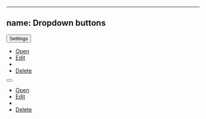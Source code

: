
---
name: Dropdown buttons
---
<div class="dropdown">
  <button type="button" data-toggle="dropdown" class="btn btn--primary"><em class="fa fa-cog fa-lg"></em>Settings</button>
  <ul class="ui-dropdown">
    <li><a href="#">Open</a></li>
    <li><a href="#">Edit</a></li>
    <li class="seperator"></li>
    <li><a href="#">Delete</a></li>
  </ul>
</div>
<div class="dropdown">
  <button type="button" data-toggle="dropdown" class="btn btn--primary"><em class="fa fa-cog fa-lg fa-lone"></em></button>
  <ul class="ui-dropdown">
    <li><a href="#">Open</a></li>
    <li><a href="#">Edit</a></li>
    <li class="seperator"></li>
    <li><a href="#">Delete</a></li>
  </ul>
</div>